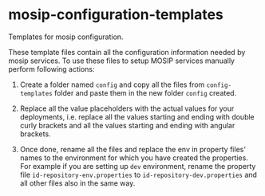 # mosip-configuration-templates
Templates for mosip configuration.

These template files contain all the configuration information needed by mosip services. To use these files to setup MOSIP services manually perform following actions:

1. Create a folder named `config` and copy all the files from `config-templates` folder and paste them in the new folder `config` created.

2. Replace all the value placeholders with the actual values for your deployments, i.e. replace all the values starting and ending with double curly brackets and all the values  starting and ending with angular brackets.<br/>
  
2. Once done, rename all the files and replace the env in property files' names to the environment for which you have created the properties.
   For example if you are setting up `dev` environment, rename the property file `id-repository-env.properties` to `id-repository-dev.properties` and all other files also in the same way.  

